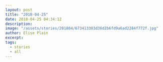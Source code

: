 ```yaml
---
layout: post
title: "2018-04-25"
date: 2018-04-25 04:34:12
description: 
image: "/assets/stories/201804/673413303d36d2b6fd9a6ad2284f772f.jpg"
author: Elise Plain
excerpt: 
tags: 
  - stories
  - all
---
```



<p></p>
